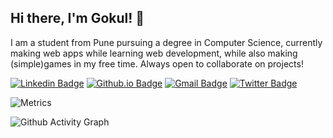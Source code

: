 ## Hi there, I'm Gokul! 👋

I am a student from Pune pursuing a degree in Computer Science,  currently making web apps while learning web development, while also making (simple)games in my free time. Always open to collaborate on projects!

[![Linkedin Badge](https://img.shields.io/badge/-gokulviswanath-blue?style=flat&logo=Linkedin&logoColor=white&link=https://www.linkedin.com/in/gokul-viswanath-31383b193//)](https://www.linkedin.com/in/gokul-viswanath-31383b193/)
[![Github.io Badge](https://img.shields.io/badge/-gokulv.netlify.app-1a5c44?style=flat&logo=Github&link=https://gokulv.netlify.app/)](https://gokulv.netlify.app)
[![Gmail Badge](https://img.shields.io/badge/-gokulviswanath@protonmail.com-c14438?style=flat&logo=Gmail&logoColor=white&link=mailto:gokulviswanath@protonmail.com)](mailto:gokulviswanath@protonmail.com)
[![Twitter Badge](https://img.shields.io/badge/-1gokulv-33a3bd?style=flat&logo=twitter&logoColor=white&link=https://twitter.com/1gokulv/)](https://twitter.com/1gokulv/)


![Metrics](https://metrics.lecoq.io/1gokul?template=classic&languages=1&stars=1&lines=1&languages.limit=8&languages.threshold=0%25&languages.colors=github&languages.sections=most-used&languages.indepth=false&languages.analysis.timeout=15&languages.categories=markup%2C%20programming&languages.recent.categories=markup%2C%20programming&languages.recent.load=300&languages.recent.days=14&stars.limit=4&config.timezone=Asia%2FKolkata)

![Github Activity Graph](https://activity-graph.herokuapp.com/graph?username=1Gokul&theme=dracula)



<!--
**1Gokul/1gokul** is a ✨ _special_ ✨ repository because its `README.md` (this file) appears on your GitHub profile.

Here are some ideas to get you started:

- 🔭 I’m currently working on ...
- 🌱 I’m currently learning ...
- 👯 I’m looking to collaborate on ...
- 🤔 I’m looking for help with ...
- 💬 Ask me about ...
- 📫 How to reach me: ...
- 😄 Pronouns: ...
- ⚡ Fun fact: ...
-->
